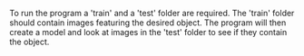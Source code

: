 To run the program a 'train' and a 'test' folder are required. The 'train' folder should contain images featuring the desired object. The program will then create a model and look at images in the 'test' folder to see if they contain the object.